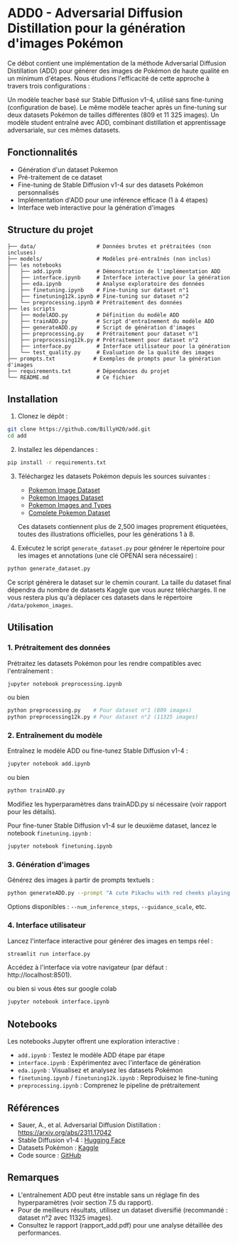 # ADD0 - Adversarial Diffusion Distillation pour la génération d'images Pokémon

Ce débot contient une implémentation de la méthode Adversarial Diffusion Distillation (ADD) pour générer des images de Pokémon de haute qualité en un minimum d'étapes. Nous étudions l'efficacité de cette approche à travers trois configurations :

Un modèle teacher basé sur Stable Diffusion v1-4, utilisé sans fine-tuning (configuration de base).
Le même modèle teacher après un fine-tuning sur deux datasets Pokémon de tailles différentes (809 et 11 325 images).
Un modèle student entraîné avec ADD, combinant distillation et apprentissage adversariale, sur ces mêmes datasets.

## Fonctionnalités

- Génération d'un dataset Pokemon 
- Pré-traitement de ce dataset
- Fine-tuning de Stable Diffusion v1-4 sur des datasets Pokémon personnalisés
- Implémentation d'ADD pour une inférence efficace (1 à 4 étapes)
- Interface web interactive pour la génération d'images

## Structure du projet

```
├── data/                   # Données brutes et prétraitées (non incluses)
├── models/                 # Modèles pré-entraînés (non inclus)
├── les notebooks          
│   ├── add.ipynb           # Démonstration de l'implémentation ADD
│   ├── interface.ipynb     # Interface interactive pour la génération
│   ├── eda.ipynb           # Analyse exploratoire des données
│   ├── finetuning.ipynb    # Fine-tuning sur dataset n°1
│   ├── finetuning12k.ipynb # Fine-tuning sur dataset n°2
│   └── preprocessing.ipynb # Prétraitement des données
├── les scripts             
│   ├── modelADD.py         # Définition du modèle ADD
│   ├── trainADD.py         # Script d'entraînement du modèle ADD
│   ├── generateADD.py      # Script de génération d'images
│   ├── preprocessing.py    # Prétraitement pour dataset n°1
│   ├── preprocessing12k.py # Prétraitement pour dataset n°2
│   ├── interface.py        # Interface utilisateur pour la génération
│   └── test_quality.py     # Évaluation de la qualité des images
├── prompts.txt            # Exemples de prompts pour la génération d'images
├── requirements.txt        # Dépendances du projet
└── README.md               # Ce fichier
```

## Installation

1. Clonez le dépôt :
```bash
git clone https://github.com/BillyH20/add.git
cd add
```

2. Installez les dépendances :
```bash
pip install -r requirements.txt
```

3. Téléchargez les datasets Pokémon depuis les sources suivantes :
   - [Pokemon Image Dataset](https://www.kaggle.com/datasets/hlrhegemony/pokemon-image-dataset)
   - [Pokemon Images Dataset](https://www.kaggle.com/datasets/kvpratama/pokemon-images-dataset)
   - [Pokemon Images and Types](https://www.kaggle.com/datasets/vishalsubbiah/pokemon-images-and-types)
   - [Complete Pokemon Dataset](https://www.kaggle.com/datasets/mariotormo/complete-pokemon-dataset-updated-090420)

   Ces datasets contiennent plus de 2,500 images proprement étiquetées, toutes des illustrations officielles, pour les générations 1 à 8.

4. Exécutez le script `generate_dataset.py` pour générer le répertoire pour les images et annotations (une clé OPENAI sera nécessaire) :
```bash
python generate_dataset.py
```
Ce script générera le dataset sur le chemin courant. La taille du dataset final dépendra du nombre de datasets Kaggle que vous aurez téléchargés. Il ne vous restera plus qu'à déplacer ces datasets dans le répertoire `/data/pokemon_images`.

## Utilisation

### 1. Prétraitement des données

Prétraitez les datasets Pokémon pour les rendre compatibles avec l'entraînement :

```bash
jupyter notebook preprocessing.ipynb
```

ou bien

```bash
python preprocessing.py    # Pour dataset n°1 (809 images)
python preprocessing12k.py # Pour dataset n°2 (11325 images)
```

### 2. Entraînement du modèle

Entraînez le modèle ADD ou fine-tunez Stable Diffusion v1-4 :

```bash
jupyter notebook add.ipynb
```

ou bien

```bash
python trainADD.py
```

Modifiez les hyperparamètres dans trainADD.py si nécessaire (voir rapport pour les détails).

Pour fine-tuner Stable Diffusion v1-4 sur le deuxième dataset, lancez le notebook `finetuning.ipynb` :
```bash
jupyter notebook finetuning.ipynb
```

### 3. Génération d'images

Générez des images à partir de prompts textuels :

```bash
python generateADD.py --prompt "A cute Pikachu with red cheeks playing in a grassy field"
```

Options disponibles : `--num_inference_steps`, `--guidance_scale`, etc.

### 4. Interface utilisateur

Lancez l'interface interactive pour générer des images en temps réel :

```bash
streamlit run interface.py
```

Accédez à l'interface via votre navigateur (par défaut : http://localhost:8501).

ou bien si vous êtes sur google colab 

```bash
jupyter notebook interface.ipynb
```

## Notebooks

Les notebooks Jupyter offrent une exploration interactive :

- `add.ipynb` : Testez le modèle ADD étape par étape
- `interface.ipynb` : Expérimentez avec l'interface de génération
- `eda.ipynb` : Visualisez et analysez les datasets Pokémon
- `finetuning.ipynb` / `finetuning12k.ipynb` : Reproduisez le fine-tuning
- `preprocessing.ipynb` : Comprenez le pipeline de prétraitement

## Références

- Sauer, A., et al. Adversarial Diffusion Distillation : https://arxiv.org/abs/2311.17042
- Stable Diffusion v1-4 : [Hugging Face](https://huggingface.co/CompVis/stable-diffusion-v1-4)
- Datasets Pokémon : [Kaggle](https://www.kaggle.com/datasets)
- Code source : [GitHub](https://github.com/BillyH20/add)

## Remarques

- L'entraînement ADD peut être instable sans un réglage fin des hyperparamètres (voir section 7.5 du rapport).
- Pour de meilleurs résultats, utilisez un dataset diversifié (recommandé : dataset n°2 avec 11325 images).
- Consultez le rapport (rapport_add.pdf) pour une analyse détaillée des performances.